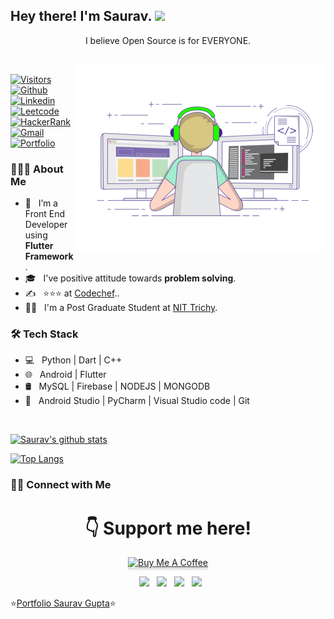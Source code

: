 <h2> Hey there! I'm Saurav. <img src="https://github.com/souvikguria98/souvikguria98/blob/master/Hi.gif" width="25"></h2>
<p align="center">I believe Open Source is for EVERYONE.</p>
<br>
<img align="right" alt="GIF" src="https://raw.githubusercontent.com/devSouvik/devSouvik/master/gif3.gif" width="400"/>

[![Visitors](https://visitor-badge.laobi.icu/badge?page_id=sauravgpt.visitor-badge)](https://github.com/sauravgpt)
[![Github](https://img.shields.io/badge/-Github-000?style=flat&logo=Github&logoColor=white)](https://github.com/sauravgpt)
[![Linkedin](https://img.shields.io/badge/-LinkedIn-blue?style=flat&logo=Linkedin&logoColor=white)](https://www.linkedin.com/in/sauravgpt/)
[![Leetcode](https://img.shields.io/badge/-Leetcode-yellow?style=flat-square&logo=Leetcode&logoColor=white)](https://leetcode.com/sauravgpt/)
[![HackerRank](https://img.shields.io/badge/-HackerRank-green?style=flat-square&logo=Hackerrank&logoColor=white)](https://www.hackerrank.com/sauravgpt/)
[![Gmail](https://img.shields.io/badge/-Gmail-c14438?style=flat&logo=Gmail&logoColor=white)](mailto:sauravgpt34@gmail.com)
[![Portfolio](https://img.shields.io/badge/Portfolio-blueviolet)](https://saurav-portfolio.web.app)

<h3> 👨🏻‍💻 About Me </h3>

- 🔭 &nbsp; I’m a Front End Developer using <strong>Flutter Framework</strong>.
- 🎓 &nbsp; I've positive attitude towards <strong>problem solving</strong>.
- ✍️ &nbsp; ⭐⭐⭐ at [Codechef](https://www.codechef.com/users/sauravgpt)..
- 👨‍🎓 &nbsp; I'm a Post Graduate Student at [NIT Trichy](https://www.nitt.edu/).

<h3>🛠 Tech Stack</h3>

- 💻 &nbsp; Python | Dart | C++
- 🌐 &nbsp; Android | Flutter
- 🛢 &nbsp; MySQL | Firebase | NODEJS | MONGODB
- 🔧 &nbsp; Android Studio | PyCharm | Visual Studio code | Git

<br>

[![Saurav's github stats](https://github-readme-stats.vercel.app/api?username=sauravgpt&card_width=500)](https://github.com/sauravgpt/github-readme-stats)

[![Top Langs](https://github-readme-stats.vercel.app/api/top-langs/?username=sauravgpt&layout=default&card_width=300)](https://github.com/sauravgpt/github-readme-stats)

<h3> 🤝🏻 Connect with Me </h3>

<div align="center">


# :point_down: Support me here!
<a href="https://www.buymeacoffee.com/sauravgpt" target="_blank"><img src="https://www.buymeacoffee.com/assets/img/custom_images/orange_img.png" alt="Buy Me A Coffee" style="height: 41px !important;width: 174px !important;box-shadow: 0px 3px 2px 0px rgba(190, 190, 190, 0.5) !important;-webkit-box-shadow: 0px 3px 2px 0px rgba(190, 190, 190, 0.5) !important;" ></a>

</div>

<p align="center">
&nbsp; <a href="https://twitter.com/sauravgpt" target="_blank" rel="noopener noreferrer"><img src="https://img.icons8.com/plasticine/100/000000/twitter.png" width="50" /></a>  
&nbsp; <a href="https://www.instagram.com/sauravgpt/" target="_blank" rel="noopener noreferrer"><img src="https://img.icons8.com/plasticine/100/000000/instagram-new.png" width="50" /></a>  
&nbsp; <a href="https://www.linkedin.com/in/sauravgpt/" target="_blank" rel="noopener noreferrer"><img src="https://img.icons8.com/plasticine/100/000000/linkedin.png" width="50" /></a>
&nbsp; <a href="mailto:sauravgpt34@gmail.com" target="_blank" rel="noopener noreferrer"><img src="https://img.icons8.com/plasticine/100/000000/gmail.png"  width="50" /></a>
</p>

⭐️[Portfolio Saurav Gupta](http://sauravkumargupta.web.app/)⭐️
